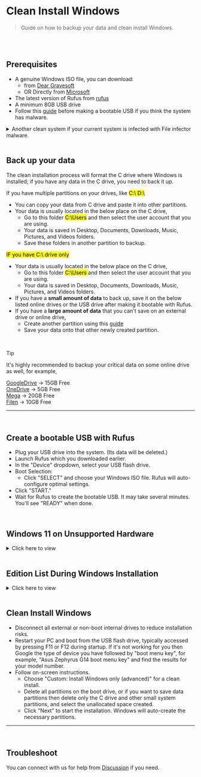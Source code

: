 # Clean Install Windows   
> Guide on how to backup your data and clean install Windows.  

<br></br>    

## Prerequisites  

- A genuine Windows ISO file, you can download:
  -   from [Dear Gravesoft][1]  
  -   OR Directly from [Microsoft][2]  
- The latest version of Rufus from [rufus][3]  
- A minimum 8GB USB drive   
- Follow this [guide](remove_malware.md) before making a bootable USB if you think the system has malware.
<details>
  <summary>Another clean system if your current system is infected with File infector malware.</summary>

  **Why?**  
  Because file infector malware can copy itself to the bootable USB that you are going to make to perform a clean installation.  
  You need to use another clean system to make a bootable USB and plug it into the current infected system only when it's not running live Windows.  
  **How to check if you have file infector malware?**  
  Open PowerShell as admin and enter  
  `sc.exe start "sppsvc" > $null 2>&1; Write-Host "Error code: $LASTEXITCODE"`  
  If the output is 577 or 225, then most likely chances are that the system is infected with File infector malware. 
  
  **What if you don't have another clean system?**  
  You can try Dr.Web [free.drweb.com/download][4] to remove file infector malware. However in some cases, it may miss to remove all, that's why its best to make bootable USB on another clean system.  
</details>

</br  >     

## Back up your data  

The clean installation process will format the C drive where Windows is installed; if you have any data in the C drive, you need to back it up.   

If you have multiple partitions on your drives, like <mark> C:\ D:\ </mark>  
- You can copy your data from C drive and paste it into other partitions.  
- Your data is usually located in the below place on the C drive,    
  - Go to this folder <mark>C:\Users</mark>  and then select the user account that you are using.   
  - Your data is saved in Desktop, Documents, Downloads, Music, Pictures, and Videos folders.      
  - Save these folders in another partition to backup.  

<mark> IF you have C:\ drive only </mark>    
- Your data is usually located in the below place on the C drive,   
  - Go to this folder <mark> C:\Users </mark> and then select the user account that you are using.    
  - Your data is saved in Desktop, Documents, Downloads, Music, Pictures, and Videos folders.    
- If you have a **small amount of data** to back up, save it on the below listed online drives or the USB drive after making it bootable with Rufus.   
- If you have a **large amount of data** that you can't save on an external drive or online drive,     
  - Create another partition using this [guide][5]      
  - Save your data onto that other newly created partition.  

</br>    

> [!TIP]
> 
> It's highly recommended to backup your critical data on some online drive as well, for example,  
> 
> [GoogleDrive][6] → 15GB Free   
> [OneDrive][7] → 5GB Free   
> [Mega][8] → 20GB Free   
> [Filen][9] → 10GB Free

-----   

</br>    

## Create a bootable USB with Rufus   

- Plug your USB drive into the system. (Its data will be deleted.)
- Launch Rufus which you downloaded earlier.
- In the "Device" dropdown, select your USB flash drive.
- Boot Selection:
  - Click "SELECT" and choose your Windows ISO file. Rufus will auto-configure optimal settings.
- Click "START."
- Wait for Rufus to create the bootable USB. It may take several minutes. You'll see "READY" when done.   

</br>    

## Windows 11 on Unsupported Hardware   

<details>
  <summary>Click here to view</summary>

- Rufus can help you install Windows 11 on unsupported hardware, but you will encounter problems with future feature updates since Microsoft does not permit that on such hardware.
- To resolve this issue, you need to install IoT Enterprise 24H2 (2024) edition which is [officially supported][10] on unsupported hardware. Don't worry about it being an unusual edition; it's binary identical to other editions, with the primary difference being the licensing.
- This IoT Enterprise edition comes in 2 flavors,
  - IoT Enterprise (GAC, General Availability Channel)  
  - IoT Enterprise (LTSC, Long-Term Servicing Channel)  
- Next question, how do we install this edition?  
  - For GAC version, you don't need IoT Enterprise ISO, you can simply use regular Windows 11 24H2 consumer (linked at the top) or business ISO.  
  - For LTSC version, you need to download the full version of LTSC ISO (don't use eval), it doesn't have to be IoT ISO, you can download a normal LTSC ISO in your language.  
  - After flashing the required ISO using Rufus, navigate to the `\sources\` folder on the USB drive and create a file named `PID.txt` (ensure the file extension is correct). Open this file with Notepad and enter the text below.  
    - For GAC version  
	  ```
	  [PID]
	  Value=XQQYW-NFFMW-XJPBH-K8732-CKFFD
	  ```
    - For LTSC version  
	  ```
	  [PID]
	  Value=CGK42-GYN6Y-VD22B-BX98W-J8JXD
	  ```
- When installing Windows, be sure not to use the old version of the installer.  
- That's it. The setup will auto-pick the IoT Enterprise edition.  

Alternatively, if you don't want to do that, you can install Windows normally and later change the edition to IoT Enterprise.    
</details>

</br>    

## Edition List During Windows Installation  

<details>
  <summary>Click here to view</summary>
  
- If your system has an OEM license installed by the manufacturer on the motherboard, then the Windows setup will not show the edition list and will automatically select the edition based on the license on the motherboard.  
- If you have such hardware and want to view the list of available editions for Windows installation, follow the steps below.  
- After flashing the required ISO using Rufus, navigate to the `\sources\` folder on the USB drive and create a file named `ei.cfg` (ensure the file extension is correct). Open this file with Notepad and enter the text below.   

```
[Channel]
NoKeyChannel
```

- Now you can view the edition list and pick the edition you want from Windows Vista to Windows 11. It also helps you avoid installing key in Windows 8/8.1 setup where key installation can not be skipped.  

> In Windows 11 24H2, the new installer does not support this, so you need to select the "old" installer option when the setup starts.
> 
> If you are using PID.txt, please note that it will take precedence over ei.cfg.    
</details>

</br>    

## Clean Install Windows  

- Disconnect all external or non-boot internal drives to reduce installation risks.  
- Restart your PC and boot from the USB flash drive, typically accessed by pressing F11 or F12 during startup. If it's not working for you then Google the type of device you have followed by "boot menu key", for example, "Asus Zephyrus G14 boot menu key" and find the results for your model number.  
- Follow on-screen instructions.  
  - Choose "Custom: Install Windows only (advanced)" for a clean install.  
  - Delete all partitions on the boot drive, or if you want to save data partitions then delete only the C drive and other small system partitions, and select the unallocated space created.  
  - Click "Next" to start the installation. Windows will auto-create the necessary partitions.
 
----

</br>    

## Troubleshoot  

You can connect with us for help from [Discussion](https://github.com/NiREvil/windows-activation/discussions/new/choose) if you need.   


[1]: https://msdl.gravesoft.dev/

[2]: https://www.microsoft.com/en-us/software-download

[3]: https://rufus.ie/

[4]: https://free.drweb.com/download+cureit/gr

[5]: https://youtu.be/_HgjasKuOBw

[6]: https://drive.google.com/

[7]: https://onedrive.live.com/

[8]: https://mega.io/

[9]: https://filen.io/  

[10]: https://learn.microsoft.com/en-us/windows/iot/iot-enterprise/Hardware/System_Requirements?tabs=Windows11LTSC#optional-minimum-requirements

